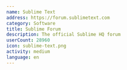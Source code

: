 ```yaml
---
name: Sublime Text
address: https://forum.sublimetext.com
category: Software
title: Sublime Forum
description: The official Sublime HQ forum
userCount: 28960
icon: sublime-text.png
activity: medium
language: en
---
```

